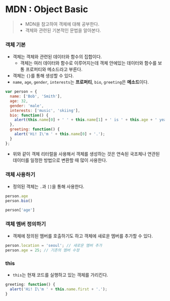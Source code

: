 # MDN : Object Basic

> - MDN을 참고하여 객체에 대해 공부한다.
> - 객체와 관련된 기본적인 문법을 알아본다.



### 객체 기본

- 객체는 객체와 관련된 데이터와 함수의 집합이다.
  - 객체는 여러 데이터와 함수로 이루어지는데 객체 안에있는 데이터와 함수를 보통 프로퍼티와 메소드라고 부른다.
- 객체는 `{}`를 통해 생성할 수 있다.
- `name`, `age`, `gender`, `interests`는 **프로퍼티**, `bio`, `greeting`은 **메소드**이다.

```javascript
var person = {
  name: ['Bob', 'Smith'],
  age: 32,
  gender: 'male',
  interests: ['music', 'skiing'],
  bio: function() {
    alert(this.name[0] + ' ' + this.name[1] + ' is ' + this.age + ' years old. He likes ' + this.interests[0] + ' and ' + this.interests[1] + '.');
  },
  greeting: function() {
    alert('Hi! I\'m ' + this.name[0] + '.');
  }
};
```



- 위와 같이 객체 리터럴을 사용해서 객체를 생성하는 것은 연속된 국조체나 연관된 데이터를 일정한 방법으로 변환할 때 많이 사용한다.



### 객체 사용하기

- 정의된 객체는 `.`과 `[]`을 통해 사용한다.

```javascript
person.age
person.bio()

person['age']
```



### 객체 멤버 정의하기

- 객체에 정의된 멤버를 호출하기도 하고 객체에 새로운 멤버를 추가할 수 있다.

```javascript
person.location = 'seoul'; // 새로운 멤버 추가
person.age = 25; // 기존의 멤버 수정
```



### this

- `this`는 현재 코드를 실행하고 있는 객체를 가리킨다.

```javascript
greeting: function() {
  alert('Hi! I\'m ' + this.name.first + '.');
}
```

